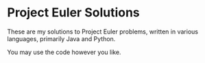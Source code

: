 Project Euler Solutions
============

These are my solutions to Project Euler problems, written in various languages, primarily Java and Python.

You may use the code however you like.
